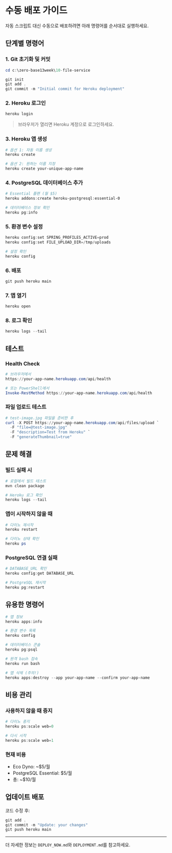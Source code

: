 # 수동 배포 가이드

자동 스크립트 대신 수동으로 배포하려면 아래 명령어를 순서대로 실행하세요.

## 단계별 명령어

### 1. Git 초기화 및 커밋

```powershell
cd c:\zero-base13week\10-file-service

git init
git add .
git commit -m "Initial commit for Heroku deployment"
```

### 2. Heroku 로그인

```powershell
heroku login
```

> 브라우저가 열리면 Heroku 계정으로 로그인하세요.

### 3. Heroku 앱 생성

```powershell
# 옵션 1: 자동 이름 생성
heroku create

# 옵션 2: 원하는 이름 지정
heroku create your-unique-app-name
```

### 4. PostgreSQL 데이터베이스 추가

```powershell
# Essential 플랜 (월 $5)
heroku addons:create heroku-postgresql:essential-0

# 데이터베이스 정보 확인
heroku pg:info
```

### 5. 환경 변수 설정

```powershell
heroku config:set SPRING_PROFILES_ACTIVE=prod
heroku config:set FILE_UPLOAD_DIR=/tmp/uploads

# 설정 확인
heroku config
```

### 6. 배포

```powershell
git push heroku main
```

### 7. 앱 열기

```powershell
heroku open
```

### 8. 로그 확인

```powershell
heroku logs --tail
```

## 테스트

### Health Check

```powershell
# 브라우저에서
https://your-app-name.herokuapp.com/api/health

# 또는 PowerShell에서
Invoke-RestMethod https://your-app-name.herokuapp.com/api/health
```

### 파일 업로드 테스트

```powershell
# test-image.jpg 파일을 준비한 후
curl -X POST https://your-app-name.herokuapp.com/api/files/upload `
  -F "file=@test-image.jpg" `
  -F "description=Test from Heroku" `
  -F "generateThumbnail=true"
```

## 문제 해결

### 빌드 실패 시

```powershell
# 로컬에서 빌드 테스트
mvn clean package

# Heroku 로그 확인
heroku logs --tail
```

### 앱이 시작하지 않을 때

```powershell
# 다이노 재시작
heroku restart

# 다이노 상태 확인
heroku ps
```

### PostgreSQL 연결 실패

```powershell
# DATABASE_URL 확인
heroku config:get DATABASE_URL

# PostgreSQL 재시작
heroku pg:restart
```

## 유용한 명령어

```powershell
# 앱 정보
heroku apps:info

# 환경 변수 목록
heroku config

# 데이터베이스 콘솔
heroku pg:psql

# 원격 bash 접속
heroku run bash

# 앱 삭제 (주의!)
heroku apps:destroy --app your-app-name --confirm your-app-name
```

## 비용 관리

### 사용하지 않을 때 중지

```powershell
# 다이노 중지
heroku ps:scale web=0

# 다시 시작
heroku ps:scale web=1
```

### 현재 비용

- Eco Dyno: ~$5/월
- PostgreSQL Essential: $5/월
- 총: ~$10/월

## 업데이트 배포

코드 수정 후:

```powershell
git add .
git commit -m "Update: your changes"
git push heroku main
```

---

더 자세한 정보는 `DEPLOY_NOW.md`와 `DEPLOYMENT.md`를 참고하세요.
